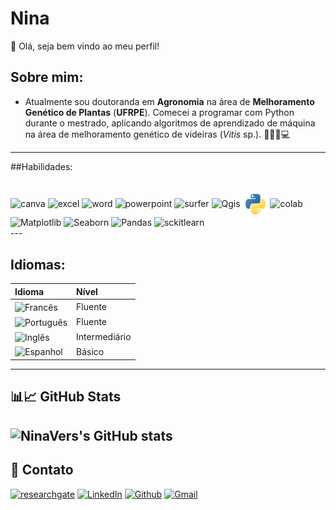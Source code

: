 # Nina
👋 Olá, seja bem vindo ao meu perfil!
## Sobre mim:

- Atualmente sou doutoranda em **Agronomia** na área de **Melhoramento Genético de Plantas** (**UFRPE**). Comecei a programar com Python durante o mestrado, aplicando algoritmos de aprendizado de máquina na área de melhoramento genético de videiras (*Vitis* sp.). 🌱🍇🧬💻

---
##Habilidades:

<div style="display: inline_block"><br>
  <img align="center" alt="canva" height="40" width="40" src="https://uxwing.com/wp-content/themes/uxwing/download/brands-and-social-media/canva-icon.png">
  <img align="center" alt="excel" height="40" width="40" src="https://upload.wikimedia.org/wikipedia/commons/thumb/3/34/Microsoft_Office_Excel_%282019%E2%80%93present%29.svg/826px-Microsoft_Office_Excel_%282019%E2%80%93present%29.svg.png">
  <img align="center" alt="word" height="40" width="40" src="https://upload.wikimedia.org/wikipedia/commons/thumb/f/fd/Microsoft_Office_Word_%282019%E2%80%93present%29.svg/1101px-Microsoft_Office_Word_%282019%E2%80%93present%29.svg.png">
  <img align="center" alt="powerpoint" height="40" width="40" src="https://upload.wikimedia.org/wikipedia/commons/thumb/0/0d/Microsoft_Office_PowerPoint_%282019%E2%80%93present%29.svg/512px-Microsoft_Office_PowerPoint_%282019%E2%80%93present%29.svg.png?20210821050414">
  <img align="center" alt="surfer" height="40" width="40" src="https://d4.alternativeto.net/9AmEczwiqgUYpeoIOpAD-BP96MLTuBEdFy0TFj_2rcM/rs:fill:280:280:0/g:ce:0:0/YWJzOi8vZGlzdC9pY29ucy9zdXJmZXJfNjg0MjQucG5n.png">
  <img align="center" alt="Qgis" height="40" width="40" src="https://upload.wikimedia.org/wikipedia/commons/7/77/Qgis-icon-3.0.png">
  <img align="center" alt="Python" height="40" width="40" src="https://raw.githubusercontent.com/devicons/devicon/master/icons/python/python-original.svg">
  <img align="center" alt="colab" height="40" width="70" src="https://upload.wikimedia.org/wikipedia/commons/thumb/d/d0/Google_Colaboratory_SVG_Logo.svg/1280px-Google_Colaboratory_SVG_Logo.svg.png">
  <img align="center" alt="Matplotlib" height="40" width="40" src="https://upload.wikimedia.org/wikipedia/commons/thumb/8/84/Matplotlib_icon.svg/2048px-Matplotlib_icon.svg.png">
  <img align="center" alt="Seaborn" height="40" width="40" src="https://seeklogo.com/images/S/seaborn-logo-244EB2DEC5-seeklogo.com.png">
  <img align="center" alt="Pandas" height="40" width="50" src="https://cdn.jsdelivr.net/gh/devicons/devicon/icons/pandas/pandas-original.svg">
  <img align="center" alt="sckitlearn" height="40" width="80" src="https://upload.wikimedia.org/wikipedia/commons/thumb/0/05/Scikit_learn_logo_small.svg/2560px-Scikit_learn_logo_small.svg.png">
</div>
---

## Idiomas:

| Idioma  | Nível |
| :---         |:---         |
| <img align="center" alt="Francês" height="40" width="50" src="https://imagepng.org/wp-content/uploads/2017/10/bandeira-fran%C3%A7a.png">  | Fluente  |
|<img align="center" alt="Português" height="40" width="50" src="https://static.todamateria.com.br/upload/ba/nd/bandeira-do-brasil-og.jpg?class=ogImageRectangle"> | Fluente |
|<img align="center" alt="Inglês" height="40" width="50" src="https://www.ifpb.edu.br/itaporanga/noticias/2019/08/inscricoes-abertas-para-curso-de-ingles-intermediario/curso-de-ingles.png">  | Intermediário |
|<img align="center" alt="Espanhol" height="40" width="50" src="https://www.estudopratico.com.br/wp-content/uploads/2017/02/bandeira-espanha-p.jpg">  | Básico |
---


## 📊📈 GitHub Stats
![NinaVers's GitHub stats](https://github-readme-stats.vercel.app/api?username=NinaVers&show_icons=true&theme=dracula)
---


## 📧 Contato
[![researchgate](https://img.shields.io/badge/researchgate-000?style=for-the-badge&logo=researchgate)](https://www.researchgate.net/profile/Nina-Verslype)
[![LinkedIn](https://img.shields.io/badge/LinkedIn-000?style=for-the-badge&logo=linkedin&logoColor=0E76A8)](www.linkedin.com/in/nina-iris-v)
[![Github](https://img.shields.io/badge/Github-000?style=for-the-badge&logo=github)](https://github.com/NinaVers)
[![Gmail](https://img.shields.io/badge/gmail-000?style=for-the-badge&logo=gmail)](verslypenina@gmail.com)

<!--
**NinaVers/NinaVers** is a ✨ _special_ ✨ repository because its `README.md` (this file) appears on your GitHub profile.

Here are some ideas to get you started:

- 🔭 I’m currently working on ...
- 🌱 I’m currently learning ...
- 👯 I’m looking to collaborate on ...
- 🤔 I’m looking for help with ...
- 💬 Ask me about ...
- 📫 How to reach me: ...
- 😄 Pronouns: ...
- ⚡ Fun fact: ...
-->
